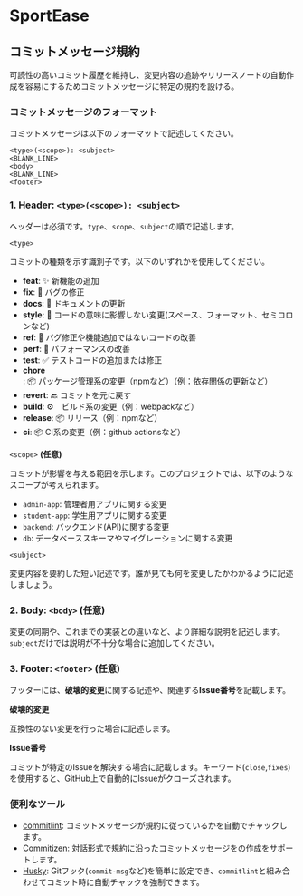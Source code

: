 # SportEase

## コミットメッセージ規約

可読性の高いコミット履歴を維持し、変更内容の追跡やリリースノードの自動作成を容易にするためコミットメッセージに特定の規約を設ける。

### コミットメッセージのフォーマット

コミットメッセージは以下のフォーマットで記述してください。
```text
<type>(<scope>): <subject>
<BLANK_LINE>
<body>
<BLANK_LINE>
<footer>
```

### 1. Header:  `<type>(<scope>): <subject>`

ヘッダーは必須です。`type`、`scope`、`subject`の順で記述します。

`<type>`

コミットの種類を示す識別子です。以下のいずれかを使用してください。

- **feat**: ✨ 新機能の追加
- **fix**: 🐛 バグの修正
- **docs**: 📝 ドキュメントの更新
- **style**: 💎 コードの意味に影響しない変更(スペース、フォーマット、セミコロンなど)
- **ref**: 🔨 バグ修正や機能追加ではないコードの改善
- **perf**: 🚀 パフォーマンスの改善
- **test**: ✅ テストコードの追加または修正
- **chore**: 📦 パッケージ管理系の変更（npmなど）（例：依存関係の更新など）
- **revert**: 🔙 コミットを元に戻す
- **build**: ⚙️　ビルド系の変更（例：webpackなど）
- **release**: 📦 リリース（例：npmなど）
- **ci**: 📦 CI系の変更（例：github actionsなど）

`<scope>` **(任意)**

コミットが影響を与える範囲を示します。このプロジェクトでは、以下のようなスコープが考えられます。

- `admin-app`: 管理者用アプリに関する変更
- `student-app`: 学生用アプリに関する変更
- `backend`: バックエンド(API)に関する変更
- `db`: データベーススキーマやマイグレーションに関する変更

`<subject>`

変更内容を要約した短い記述です。誰が見ても何を変更したかわかるように記述しましょう。

### 2. Body: `<body>` (任意)

変更の同期や、これまでの実装との違いなど、より詳細な説明を記述します。`subject`だけでは説明が不十分な場合に追加してください。

### 3. Footer: `<footer>` (任意)

フッターには、**破壊的変更**に関する記述や、関連する**Issue番号**を記載します。


**破壊的変更**

互換性のない変更を行った場合に記述します。

**Issue番号**

コミットが特定のIssueを解決する場合に記載します。キーワード(`close`,`fixes`)を使用すると、GitHub上で自動的にIssueがクローズされます。

### 便利なツール

- [commitlint](https://commitlint.js.org/): コミットメッセージが規約に従っているかを自動でチャックします。
- [Commitizen](https://commitizen-tools.github.io/commitizen/): 対話形式で規約に沿ったコミットメッセージをの作成をサポートします。
- [Husky](https://github.com/typicode/husky): Gitフック(`commit-msg`など)を簡単に設定でき、`commitlint`と組み合わせてコミット時に自動チャックを強制できます。